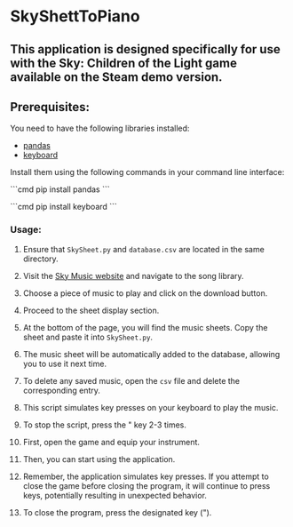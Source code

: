 # SkyShettToPiano

## This application is designed specifically for use with the Sky: Children of the Light game available on the Steam demo version.

## Prerequisites:
You need to have the following libraries installed:
- [pandas](https://pandas.pydata.org/)
- [keyboard](https://pypi.org/project/keyboard/)

Install them using the following commands in your command line interface:

\`\`\`cmd
pip install pandas
\`\`\`

\`\`\`cmd
pip install keyboard
\`\`\`

### Usage:

1. Ensure that `SkySheet.py` and `database.csv` are located in the same directory.

2. Visit the [Sky Music website](https://sky-music.herokuapp.com/) and navigate to the song library.

3. Choose a piece of music to play and click on the download button.

4. Proceed to the sheet display section.

5. At the bottom of the page, you will find the music sheets. Copy the sheet and paste it into `SkySheet.py`.

6. The music sheet will be automatically added to the database, allowing you to use it next time.

7. To delete any saved music, open the `csv` file and delete the corresponding entry.

8. This script simulates key presses on your keyboard to play the music.

9. To stop the script, press the " key 2-3 times.

10. First, open the game and equip your instrument.

11. Then, you can start using the application.

12. Remember, the application simulates key presses. If you attempt to close the game before closing the program, it will continue to press keys, potentially resulting in unexpected behavior.

13. To close the program, press the designated key (").
